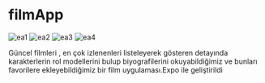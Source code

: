 # filmApp


![ea1](https://github.com/alpefe44/filmApp/assets/71967433/3e0f2c77-3ccb-444e-beaa-e2e13c453361)
![ea2](https://github.com/alpefe44/filmApp/assets/71967433/5cea9315-eb9a-4920-938d-ff1318839729)
![ea3](https://github.com/alpefe44/filmApp/assets/71967433/5cd89a82-14e4-483e-9bb7-1583242f2db6)
![ea4](https://github.com/alpefe44/filmApp/assets/71967433/d3fb2b46-71b4-47a5-adf1-31d166c839f0)

Güncel filmleri , en çok izlenenleri listeleyerek gösteren detayında karakterlerin rol modellerini bulup biyografilerini okuyabildiğimiz ve bunları favorilere ekleyebildiğimiz bir film uygulaması.Expo ile geliştirildi
